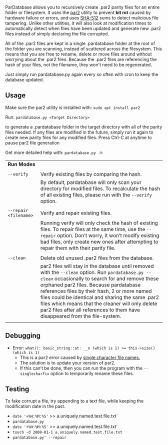 ﻿ParDatabase allows you to recursively create .par2 parity files for an entire folder or filesystem. It uses the [par2](https://manpages.org/par2) utility to prevent **bit rot** caused by hardware failure or errors, and uses [SHA-512](https://en.wikipedia.org/wiki/SHA-2) sums to detect malicious file tampering. Unlike other utilities, it will also look at modification times to automatically detect when files have been updated and generate new .par2 files instead of simply declaring the file corrupted.

All of the .par2 files are kept in a single .pardatabase folder at the root of the folder you are scanning, instead of scattered across the filesystem. This means that you are free to rename, delete or move files around without worrying about the .par2 files. Because the .par2 files are referencing the hash of your files, not the filename, they won't need to be regenerated.

Just simply run pardatabase.py again every so often with cron to keep the database updated.

## Usage

Make sure the par2 utility is installed with: `sudo apt install par2`

Run: `pardatabase.py <Target Directory>`

to generate a .pardatabase folder in the target directory with all of the parity files needed. If any files are modified in the future, simply run it again to create new parity files for any modified files. Press Ctrl-C at anytime to pause par2 file generation

Get more detailed help with: `pardatabase.py -h`


| | |
| :---   | :--- |
| **Run Modes** |    |
| | |
| `--verify ` | Verify existing files by comparing the hash. |
|| By default, pardatabase will only scan your directory for modified files. To recalculate the hash of all existing files, please run with the `--verify` option.|
| | |
| `--repair <filename>` | Verify and repair existing files. |
| | Running verify will only check the hash of existing files. To repair files at the same time, use the `--repair` option. Don’t worry, it won’t modify existing bad files, only create new ones after attempting to repair them with their parity file.|
| | |
| `--clean` | Delete old unused .par2 files from the database. |
| | par2 files will stay in the database until removed with the `--clean` option. Run `pardatabase.py --clean` occasionally to search for and remove these orphaned par2 files. Because pardatabase references files by their hash, 2 or more named files could be identical and sharing the same .par2 files which means that the cleaner will only delete par2 files after all references to them have disappeared from the file-system. |
| | |


## Debugging

  * Error: `what(): basic_string::at: __n (which is 1) >= this->size() (which is 1)`
    - This is a par2 error caused by [single character file names.](https://github.com/Parchive/par2cmdline/issues/145)
    - The solution is to update your version of par2.
    - If this can’t be done, then you can run the program with the `--singlecharfix` option to temporarily rename these files.

## Testing

To fake corrupt a file, try appending to a text file, while keeping the modification date in the past.


  * `date '+%H:%M:%S'` >> a.uniquely.named.test.file.txt`
  * `pardatabase.py`
  * `date '+%H:%M:%S'` >> a.uniquely.named.test.file.txt`
  * `touch -d 2000-01-1 a.uniquely.named.test.file.txt`
  * `pardatabase.py' --repair`
